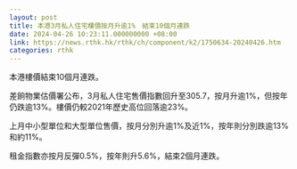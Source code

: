 ```yaml
---
layout: post
title: 本港3月私人住宅樓價按月升逾1%　結束10個月連跌
date: 2024-04-26 10:23:11.000000000 +08:00
link: https://news.rthk.hk/rthk/ch/component/k2/1750634-20240426.htm
categories: rthk
---
```


本港樓價結束10個月連跌。

差餉物業估價署公布，3月私人住宅售價指數回升至305.7，按月升逾1%，但按年仍跌逾13%。樓價仍較2021年歷史高位回落逾23%。

上月中小型單位和大型單位售價，按月分別升逾1%及近1%，按年則分別跌逾13%和約11%。 

租金指數亦按月反彈0.5%，按年則升5.6%，結束2個月連跌。
